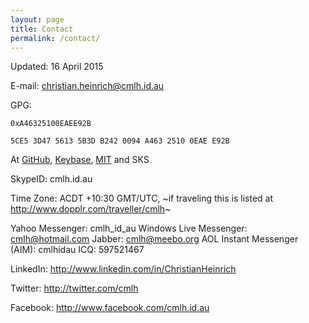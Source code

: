 ```yaml
---
layout: page
title: Contact
permalink: /contact/
---
```

Updated: 16 April  2015

E-mail: christian.heinrich@cmlh.id.au

GPG:

`0xA46325100EAEE92B`

`5CE5 3D47 5613 5B3D B242 0094 A463 2510 0EAE E92B`

At [GitHub](https://github.com/cmlh.gpg), [Keybase](https://keybase.io/cmlh), [MIT](https://pgp.mit.edu/pks/lookup?search=0xA46325100EAEE92B&op=index&fingerprint=on&exact=on) and SKS

SkypeID: cmlh.id.au

Time Zone: ACDT +10:30 GMT/UTC, ~if traveling this is listed at http://www.dopplr.com/traveller/cmlh~

Yahoo Messenger: cmlh_id_au
Windows Live Messenger: cmlh@hotmail.com
Jabber: cmlh@meebo.org
AOL Instant Messenger (AIM): cmlhidau
ICQ: 597521467

LinkedIn: http://www.linkedin.com/in/ChristianHeinrich

Twitter: http://twitter.com/cmlh

Facebook: http://www.facebook.com/cmlh.id.au